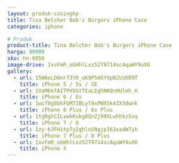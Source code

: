```yaml
---
layout: produk-casinghp
title: Tina Belcher Bob's Burgers iPhone Case
categories: iphone

# Produk
product-title: Tina Belcher Bob's Burgers iPhone Case
harga: 90000
sku: hn-0856
image-drive: 1xvFmR_obHhlLxz52T9714scAqaWY9uX6
gallery:
  - url: 15W6oLD0nr73tR_oK9P5m5Y9pB2UzKR9T
    title: iPhone 5 / 5s / SE
  - url: 1VaMbkfAITPH5GtTEaLEghNKQnHUlmh_K
    title: iPhone 6 / 6s
  - url: 1wif8g8bkFbMTIBLyl9xPWXSk43X3dwnk
    title: iPhone 6 Plus / 6s Plus
  - url: 1tgRghCILvwkKukg8QnZj99XLwhhkzSsq
    title: iPhone 7 / 8
  - url: 1zy-6JFHitp7y2ghlnSNgjpI63xadW7yk
    title: iPhone 7 Plus / 8 Plus
  - url: 1xvFmR_obHhlLxz52T9714scAqaWY9uX6
    title: iPhone X
---
```

